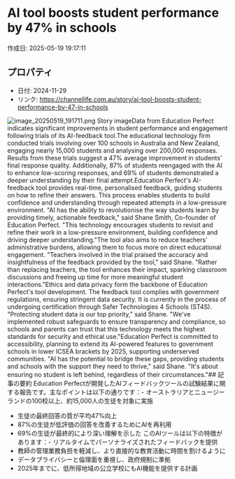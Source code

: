 # AI tool boosts student performance by 47% in schools

作成日: 2025-05-19 19:17:11

## プロパティ

- 日付: 2024-11-29
- リンク: https://channellife.com.au/story/ai-tool-boosts-student-performance-by-47-in-schools

![image_20250519_191711.png](../assets/image_20250519_191711.png)
Story imageData from Education Perfect indicates significant improvements in student performance and engagement following trials of its AI-feedback tool.The educational technology firm conducted trials involving over 100 schools in Australia and New Zealand, engaging nearly 15,000 students and analysing over 200,000 responses. Results from these trials suggest a 47% average improvement in students' final response quality. Additionally, 87% of students reengaged with the AI to enhance low-scoring responses, and 69% of students demonstrated a deeper understanding by their final attempt.Education Perfect's AI-feedback tool provides real-time, personalised feedback, guiding students on how to refine their answers. This process enables students to build confidence and understanding through repeated attempts in a low-pressure environment. "AI has the ability to revolutionise the way students learn by providing timely, actionable feedback," said Shane Smith, Co-founder of Education Perfect. "This technology encourages students to revisit and refine their work in a low-pressure environment, building confidence and driving deeper understanding."The tool also aims to reduce teachers' administrative burdens, allowing them to focus more on direct educational engagement. "Teachers involved in the trial praised the accuracy and insightfulness of the feedback provided by the tool," said Shane. "Rather than replacing teachers, the tool enhances their impact, sparking classroom discussions and freeing up time for more meaningful student interactions."Ethics and data privacy form the backbone of Education Perfect's tool development. The feedback tool complies with government regulations, ensuring stringent data security. It is currently in the process of undergoing certification through Safer Technologies 4 Schools (ST4S). "Protecting student data is our top priority," said Shane. "We've implemented robust safeguards to ensure transparency and compliance, so schools and parents can trust that this technology meets the highest standards for security and ethical use."Education Perfect is committed to accessibility, planning to extend its AI-powered features to government schools in lower ICSEA brackets by 2025, supporting underserved communities. "AI has the potential to bridge these gaps, providing students and schools with the support they need to thrive," said Shane. "It's about ensuring no student is left behind, regardless of their circumstances."## 記事の要約
Education Perfectが開発したAIフィードバックツールの試験結果に関する報告です。主なポイントは以下の通りです：- オーストラリアとニュージーランドの100校以上、約15,000人の生徒を対象に実施
- 生徒の最終回答の質が平均47%向上
- 87%の生徒が低評価の回答を改善するためにAIを再利用
- 69%の生徒が最終的により深い理解を示した
このAIツールは以下の特徴があります：- リアルタイムでパーソナライズされたフィードバックを提供
- 教師の管理業務負担を軽減し、より直接的な教育活動に時間を割けるように
- データプライバシーと倫理面を重視し、政府規制に準拠
- 2025年までに、低所得地域の公立学校にもAI機能を提供する計画
